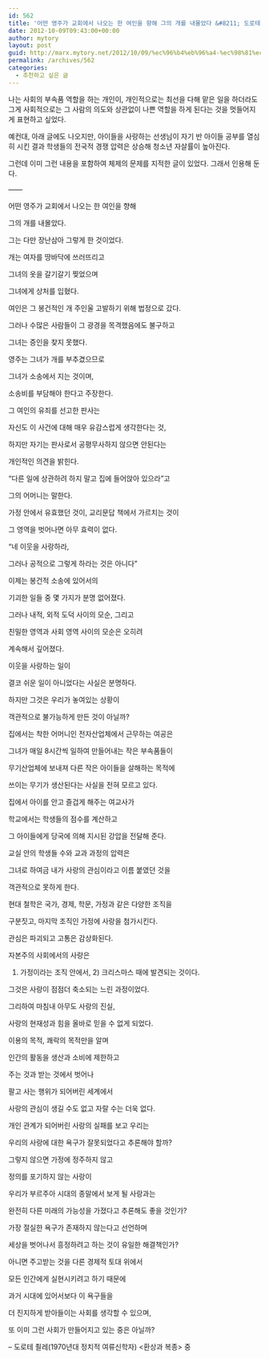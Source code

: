 ```yaml
---
id: 562
title: '어떤 영주가 교회에서 나오는 한 여인을 향해 그의 개를 내몰았다 &#8211; 도로테 죌레'
date: 2012-10-09T09:43:00+00:00
author: mytory
layout: post
guid: http://marx.mytory.net/2012/10/09/%ec%96%b4%eb%96%a4-%ec%98%81%ec%a3%bc%ea%b0%80-%ea%b5%90%ed%9a%8c%ec%97%90%ec%84%9c-%eb%82%98%ec%98%a4%eb%8a%94-%ed%95%9c-%ec%97%ac%ec%9d%b8%ec%9d%84-%ed%96%a5%ed%95%b4-%ea%b7%b8%ec%9d%98-%ea%b0%9c/
permalink: /archives/562
categories:
  - 추천하고 싶은 글
---
```

나는 사회의 부속품 역할을 하는 개인이, 개인적으로는 최선을 다해 맡은 일을 하더라도 그게 사회적으로는 그 사람의 의도와 상관없이 나쁜 역할을 하게 된다는 것을 멋들어지게 표현하고 싶었다. 

예컨대, 아래 글에도 나오지만, 아이들을 사랑하는 선생님이 자기 반 아이들 공부를 열심히 시킨 결과 학생들의 전국적 경쟁 압력은 상승해 청소년 자살률이 높아진다.

그런데 이미 그런 내용을 포함하여 체제의 문제를 지적한 글이 있었다. 그래서 인용해 둔다.

&#8212;&#8212;

어떤 영주가 교회에서 나오는 한 여인을 향해
	  
그의 개를 내몰았다.
	  
그는 다만 장난삼아 그렇게 한 것이었다.
	  
개는 여자를 땅바닥에 쓰러뜨리고
	  
그녀의 옷을 갈기갈기 찢었으며
	  
그녀에게 상처를 입혔다.

여인은 그 봉건적인 개 주인울 고발하기 위해 법정으로 갔다.
	  
그러나 수많은 사람들이 그 광경을 목격했음에도 불구하고
	  
그녀는 증인을 찾지 못했다.
	  
영주는 그녀가 개를 부추겼으므로
	  
그녀가 소송에서 지는 것이며,
	  
소송비를 부담해야 한다고 주장한다.
	  
그 여인의 유죄를 선고한 판사는
	  
자신도 이 사건에 대해 매우 유감스럽게 생각한다는 것,
	  
하지만 자기는 판사로서 공평무사하지 않으면 안된다는
	  
개인적인 의견을 밝힌다.
	  
&#8220;다른 일에 상관하려 하지 말고 집에 들어앉아 있으라&#8221;고
	  
그의 어머니는 말한다.

가정 안에서 유효했던 것이, 교리문답 책에서 가르치는 것이
	  
그 영역을 벗어나면 아무 효력이 없다.
	  
&#8220;네 이웃을 사랑하라,
	  
그러나 공적으로 그렇게 하라는 것은 아니다&#8221;

이제는 봉건적 소송에 있어서의
	  
기괴한 일들 중 몇 가지가 분명 없어졌다.
	  
그러나 내적, 외적 도덕 사이의 모순, 그리고
	  
친밀한 영역과 사회 영역 사이의 모순은 오히려
	  
계속해서 깊어졌다.

이웃을 사랑하는 일이
	  
결코 쉬운 일이 아니었다는 사실은 분명하다.

하지만 그것은 우리가 놓여있는 상황이
	  
객관적으로 불가능하게 만든 것이 아닐까?

집에서는 착한 어머니인 전자산업체에서 근무하는 여공은
	  
그녀가 매일 8시간씩 일하여 만들어내는 작은 부속품들이
	  
무기산업체에 보내져 다른 작은 아이들을 살해하는 목적에
	  
쓰이는 무기가 생산된다는 사실을 전혀 모르고 있다.

집에서 아이를 안고 즐겁게 해주는 여교사가
	  
학교에서는 학생들의 점수를 계산하고
	  
그 아이들에게 당국에 의해 지시된 강압을 전달해 준다.
	  
교실 안의 학생들 수와 교과 과정의 압력은
	  
그녀로 하여금 내가 사랑의 관심이라고 이름 붙였던 것을
	  
객관적으로 못하게 한다.

현대 철학은 국가, 경제, 학문, 가정과 같은 다양한 조직을
	  
구분짓고, 마지막 조직인 가정에 사랑을 첨가시킨다.
	  
관심은 파괴되고 고통은 감상화된다.
	  
자본주의 사회에서의 사랑은
	  
1) 가정이라는 조직 안에서, 2) 크리스마스 때에 발견되는 것이다.

그것은 사랑이 점점더 축소되는 느린 과정이었다.
	  
그리하여 마침내 아무도 사랑의 진실,
	  
사랑의 현재성과 힘을 올바로 믿을 수 없게 되었다.

이용의 목적, 쾌락의 목적만을 알며
	  
인간의 활동을 생산과 소비에 제한하고
	  
주는 것과 받는 것에서 벗어나
	  
팔고 사는 행위가 되어버린 세계에서
	  
사랑의 관심이 생길 수도 없고 자랄 수는 더욱 없다.

개인 관계가 되어버린 사랑의 실패를 보고 우리는
	  
우리의 사랑에 대한 욕구가 잘못되었다고 추론해야 할까?
	  
그렇지 않으면 가정에 정주하지 않고
	  
정의를 포기하지 않는 사랑이
	  
우리가 부르주아 시대의 종말에서 보게 될 사랑과는
	  
완전히 다른 미래의 가능성을 가졌다고 추론해도 좋을 것인가?

가장 절실한 욕구가 존재하지 않는다고 선언하며
	  
세상을 벗어나서 흥정하려고 하는 것이 유일한 해결책인가?
	  
아니면 주고받는 것을 다른 경제적 토대 위에서
	  
모든 인간에게 실현시키려고 하기 때문에
	  
과거 시대에 있어서보다 이 욕구들을
	  
더 진지하게 받아들이는 사회를 생각할 수 있으며,
	  
또 이미 그런 사회가 만들어지고 있는 중은 아닐까?

&#8211; 도로테 죌레(1970년대 정치적 여류신학자) &lt;환상과 복종&gt; 중